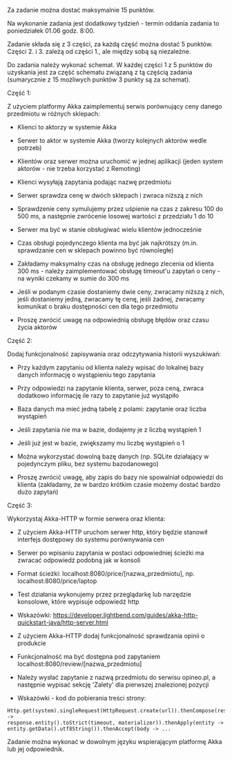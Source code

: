 Za zadanie można dostać maksymalnie 15 punktów. 

Na wykonanie zadania jest dodatkowy tydzień - termin 
oddania zadania to poniedziałek 01.06 godz. 8:00.

Zadanie składa się z 3 części, za każdą część można dostać 5 punktów. 
Części 2. i 3. zależą od części 1., ale między sobą są niezależne.

Do zadania należy wykonać schemat. 
W każdej części 1 z 5 punktów do uzyskania jest za część schematu związaną 
z tą częścią zadania (sumarycznie z 15 możliwych punktów 3 punkty są za schemat).

Część 1:

Z użyciem platformy Akka zaimplementuj serwis porównujący ceny danego przedmiotu w różnych sklepach:

- Klienci to aktorzy w systemie Akka

- Serwer to aktor w systemie Akka (tworzy kolejnych aktorów wedle potrzeb)

- Klientów oraz serwer można uruchomić w jednej aplikacji (jeden system aktorów - nie trzeba korzystać z Remoting)

- Klienci wysyłają zapytania podając nazwę przedmiotu

- Serwer sprawdza cenę w dwóch sklepach i zwraca niższą z nich

- Sprawdzenie ceny symulujemy przez uśpienie na czas z zakresu 100 do 500 ms, a następnie zwrócenie losowej wartości z przedziału 1 do 10

- Serwer ma być w stanie obsługiwać wielu klientów jednocześnie

- Czas obsługi pojedynczego klienta ma być jak najkrótszy (m.in. sprawdzanie cen w sklepach powinno być równoległe)

- Zakładamy maksymalny czas na obsługę jednego zlecenia od klienta 300 ms - należy zaimplementować obsługę timeout'u zapytań o ceny - na wyniki czekamy w sumie do 300 ms

- Jeśli w podanym czasie dostaniemy dwie ceny, zwracamy niższą z nich, jeśli dostaniemy jedną, zwracamy tę cenę, jeśli żadnej, zwracamy komunikat o braku dostępności cen dla tego przedmiotu

- Proszę zwrócić uwagę na odpowiednią obsługę błędów oraz czasu życia aktorów

Część 2:

Dodaj funkcjonalność zapisywania oraz odczytywania historii wyszukiwań:

- Przy każdym zapytaniu od klienta należy wpisać do lokalnej bazy danych informację o wystąpieniu tego zapytania

- Przy odpowiedzi na zapytanie klienta, serwer, poza ceną, zwraca dodatkowo informację ile razy to zapytanie już wystąpiło

- Baza danych ma mieć jedną tabelę z polami: zapytanie oraz liczba wystąpień

- Jeśli zapytania nie ma w bazie, dodajemy je z liczbą wystąpień 1

- Jeśli już jest w bazie, zwiększamy mu liczbę wystąpień o 1

- Można wykorzystać dowolną bazę danych (np. SQLite działający w pojedynczym pliku, bez systemu bazodanowego)

- Proszę zwrócić uwagę, aby zapis do bazy nie spowalniał odpowiedzi do klienta (zakładamy, że w bardzo krótkim czasie możemy dostać bardzo dużo zapytań)

Część 3:

Wykorzystaj Akka-HTTP w formie serwera oraz klienta:

- Z użyciem Akka-HTTP uruchom serwer http, który będzie stanowił interfejs dostępowy do systemu porównywania cen

- Serwer po wpisaniu zapytania w postaci odpowiedniej ścieżki ma zwracać odpowiedź podobną jak w konsoli

- Format ścieżki: localhost:8080/price/[nazwa_przedmiotu], np. localhost:8080/price/laptop

- Test działania wykonujemy przez przeglądarkę lub narzędzie konsolowe, które wypisuje odpowiedź http

- Wskazówki: https://developer.lightbend.com/guides/akka-http-quickstart-java/http-server.html

- Z użyciem Akka-HTTP dodaj funkcjonalność sprawdzania opinii o produkcie

- Funkcjonalność ma być dostępna pod zapytaniem localhost:8080/review/[nazwa_przedmiotu]

- Należy wysłać zapytanie z nazwą przedmiotu do serwisu opineo.pl, a następnie wypisać sekcję 'Zalety' dla pierwszej znalezionej pozycji

- Wskazówki - kod do pobierania treści strony:
```
Http.get(system).singleRequest(HttpRequest.create(url)).thenCompose(response ->
response.entity().toStrict(timeout, materializer)).thenApply(entity ->
entity.getData().utf8String()).thenAccept(body -> ...
```

Zadanie można wykonać w dowolnym języku wspierającym platformę Akka lub jej odpowiednik.